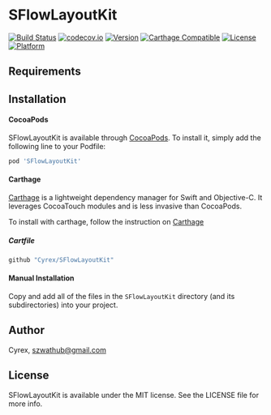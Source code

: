 # SFlowLayoutKit

[![Build Status](https://travis-ci.com/Cyrex/SFlowLayoutKit.svg?branch=master)](https://travis-ci.com/Cyrex/SFlowLayoutKit)
[![codecov.io](https://codecov.io/github/Cyrex/SFlowLayoutKit/coverage.svg?branch=master)](https://codecov.io/github/Cyrex/SFlowLayoutKit?branch=master)
[![Version](https://img.shields.io/cocoapods/v/SFlowLayoutKit.svg?style=flat)](http://cocoapods.org/pods/SFlowLayoutKit)
[![Carthage Compatible](https://img.shields.io/badge/Carthage-compatible-4BC51D.svg?style=flat)](https://github.com/Cyrex/SFlowLayoutKit)
[![License](https://img.shields.io/cocoapods/l/SFlowLayoutKit.svg?style=flat)](http://cocoapods.org/pods/SFlowLayoutKit)
[![Platform](https://img.shields.io/cocoapods/p/SFlowLayoutKit.svg?style=flat)](http://cocoapods.org/pods/SFlowLayoutKit)

## Requirements

## Installation
#### CocoaPods
SFlowLayoutKit is available through [CocoaPods](http://cocoapods.org). To install it, simply add the following line to your Podfile:

```ruby
pod 'SFlowLayoutKit'
```

#### Carthage
[Carthage](https://github.com/Carthage/Carthage) is a lightweight dependency manager for Swift and Objective-C. It leverages CocoaTouch modules and is less invasive than CocoaPods.

To install with carthage, follow the instruction on [Carthage](https://github.com/Carthage/Carthage)

##### Cartfile
```ruby
github "Cyrex/SFlowLayoutKit"
```

#### Manual Installation
Copy and add all of the files in the `SFlowLayoutKit` directory (and its subdirectories) into your project.

## Author

Cyrex, szwathub@gmail.com

## License

SFlowLayoutKit is available under the MIT license. See the LICENSE file for more info.
